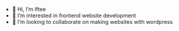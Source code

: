 - 👋 Hi, I’m Iftee
- 👀 I’m interested in frontend website development
- 💞️ I’m looking to collaborate on making websites with wordpress

<!---
Iftee07/Iftee07 is a ✨ special ✨ repository because its `README.md` (this file) appears on your GitHub profile.
You can click the Preview link to take a look at your changes.
--->
